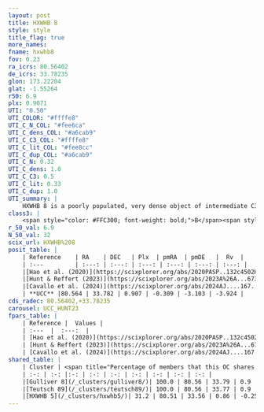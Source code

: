 ```yaml
---
layout: post
title: HXWHB 8
style: style
title_flag: true
more_names: 
fname: hxwhb8
fov: 0.23
ra_icrs: 80.56402
de_icrs: 33.78235
glon: 173.22204
glat: -1.55264
r50: 6.9
plx: 0.9071
UTI: "0.50"
UTI_COLOR: "#ffffe8"
UTI_C_N_COL: "#fee6ca"
UTI_C_dens_COL: "#a6cab9"
UTI_C_C3_COL: "#ffffe8"
UTI_C_lit_COL: "#fee8cc"
UTI_C_dup_COL: "#a6cab9"
UTI_C_N: 0.32
UTI_C_dens: 1.0
UTI_C_C3: 0.5
UTI_C_lit: 0.33
UTI_C_dup: 1.0
UTI_summary: |
    HXWHB 8 is a poorly populated, very dense object of intermediate C3 quality. It is poorly studied in the literature.<br><br>This object shares a moderate percentage of members with at least one entry reported in the same catalogue.
class3: |
    <span style="color: #FFC300; font-weight: bold;">B</span><span style="color: #FFC300; font-weight: bold;">B</span>
r_50_val: 6.9
N_50_val: 32
scix_url: HXWHB%208
posit_table: |
    | Reference    | RA    | DEC   | Plx  | pmRA  | pmDE   |  Rv  |
    | :---         | :---: | :---: | :---: | :---: | :---: | :---: |
    |[Hao et al. (2020)](https://scixplorer.org/abs/2020PASP..132c4502H) | 80.57 | 33.79 | 0.85 | -0.16 | -3.13 | -- |
    |[Hunt & Reffert (2023)](https://scixplorer.org/abs/2023A%26A...673A.114H) | 80.573 | 33.783 | 0.882 | -0.397 | -3.225 | 4.462 |
    |[Cavallo et al. (2024)](https://scixplorer.org/abs/2024AJ....167...12C) | 80.318 | 33.507 | 0.884 | -- | -- | -- |
    | **UCC** |80.564 | 33.782 | 0.907 | -0.309 | -3.103 | -3.924 | 
cds_radec: 80.56402,+33.78235
carousel: UCC_HUNT23
fpars_table: |
    | Reference |  Values |
    | :---  |  :---:  |
    | [Hao et al. (2020)](https://scixplorer.org/abs/2020PASP..132c4502H) | `AG=1.14, d_pc=1178.0, logt=7.24` |
    | [Hunt & Reffert (2023)](https://scixplorer.org/abs/2023A%26A...673A.114H) | `AV50=0.868, diffAV50=1.684, MOD50=10.12, logAge50=7.527` |
    | [Cavallo et al. (2024)](https://scixplorer.org/abs/2024AJ....167...12C) | `AV50=1.01, dMod50=10.2, logAge50=7.52, [Fe/H]50=-0.15` |
shared_table: |
    | Cluster | <span title="Percentage of members that this OC shares with the ones listed">%</span>   | RA   | DEC   | Plx   | pmRA  | pmDE  | Rv | UTI |
    | :-: | :-: |:-: | :-: | :-: | :-: | :-: | :-: | :-: |
    |[Gulliver 8](/_clusters/gulliver8/)| 100.0 | 80.56 | 33.79 | 0.9 | -0.3 | -3.07 | 6.27 |0.32 |
    |[Teutsch 89](/_clusters/teutsch89/)| 100.0 | 80.56 | 33.77 | 0.9 | -0.35 | -3.12 | -6.34 |0.14 |
    |[HXWHB 5](/_clusters/hxwhb5/)| 31.2 | 80.51 | 33.56 | 0.86 | -0.25 | -3.12 | 51.54 |0.16 |
---
```

